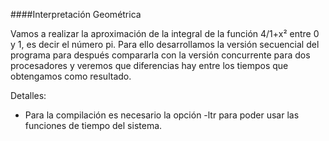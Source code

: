 ####Interpretación Geométrica

Vamos a realizar la aproximación de la integral de la función 4/1+x² entre 0 y 1, es decir el número pi. Para ello desarrollamos la versión secuencial del programa para después compararla con la versión concurrente para dos procesadores y veremos que diferencias hay entre los tiempos que obtengamos como resultado.




























Detalles:

* Para la compilación es necesario la opción -ltr para poder usar las funciones de tiempo del sistema.